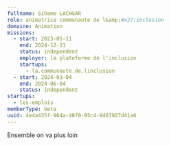```yaml
---
fullname: Sihame LACHGAR
role: animatrice communaute de l&amp;#x27;inclusion
domaine: Animation
missions:
  - start: 2023-05-11
    end: 2024-12-31
    status: independent
    employer: la plateforme de l'inclusion
    startups:
      - la.communaute.de.linclusion
  - start: 2024-03-04
    end: 2024-06-04
    status: independent
startups:
  - les-emplois
memberType: beta
uuid: 4e4a435f-964a-48f0-95c4-9463927d41a6
---
```

Ensemble on va plus loin